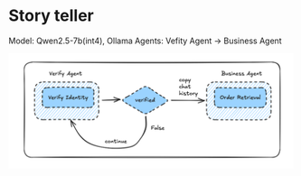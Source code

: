 # Story teller

Model: Qwen2.5-7b(int4), Ollama
Agents: Vefity Agent -> Business Agent

![Demo Image](image/image.png)